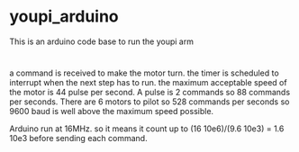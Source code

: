 # youpi_arduino
This is an arduino code base to run the youpi arm


#
a command is received to make the motor turn.
the timer is scheduled to interrupt when the next step has to run.
the maximum acceptable speed of the motor is 44 pulse per second.
A pulse is 2 commands so 88 commands per seconds.
There are 6 motors to pilot so 528 commands per seconds so 9600 baud is well above the maximum speed possible.

Arduino run at 16MHz. so it means it count up to (16 10e6)/(9.6 10e3) = 1.6 10e3 before sending each command.
